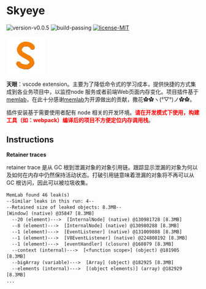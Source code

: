 # Skyeye

![version-v0.0.5](https://img.shields.io/badge/version-v0.0.5-yellow.svg) 
![build-passing](https://img.shields.io/badge/build-passing-green.svg) 
[![license-MIT](https://img.shields.io/badge/license-MIT-green.svg)](./LICENSE.md) 

<img src="./media/s-icon.png" width="100" style="vertical-align: middle">

**天眼**：vscode extension。主要为了降低命令式的学习成本，提供快捷的方式集成到各业务项目中，以监控node 服务或者前端Web页面内存变化。项目插件基于[memlab](https://github.com/facebook/memlab)，在此十分感谢[memlab](https://github.com/facebook/memlab)为开源做出的贡献，撒花✿✿ヽ(°▽°)ノ✿✿。

插件安装基于需要使用者配有 node 相关的开发环境。<strong style="color: red">请在开发模式下使用，构建工具（如：webpack）编译后的项目不方便定位内存调用栈</strong>。

## Instructions

**Retainer traces**

retainer trace 是从 GC 根到泄漏对象的对象引用链。跟踪显示泄漏的对象为何以及如何在内存中仍然保持活动状态。打破引用链意味着泄漏的对象将不再可以从 GC 根访问，因此可以被垃圾收集。

```
MemLab found 46 leak(s)
--Similar leaks in this run: 4--
--Retained size of leaked objects: 8.3MB--
[Window] (native) @35847 [8.3MB]
  --20 (element)--->  [InternalNode] (native) @130981728 [8.3MB]
  --8 (element)--->  [InternalNode] (native) @130980288 [8.3MB]
  --1 (element)--->  [EventListener] (native) @131009888 [8.3MB]
  --1 (element)--->  [V8EventListener] (native) @224808192 [8.3MB]
  --1 (element)--->  [eventHandler] (closure) @168079 [8.3MB]
  --context (internal)--->  [<function scope>] (object) @181905 [8.3MB]
  --bigArray (variable)--->  [Array] (object) @182925 [8.3MB]
  --elements (internal)--->  [(object elements)] (array) @182929 [8.3MB]
...
```
